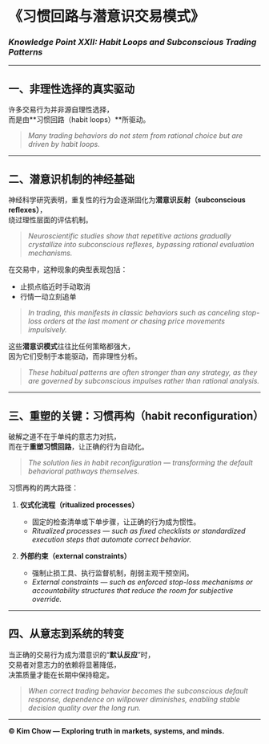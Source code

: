 # 《习惯回路与潜意识交易模式》  
### *Knowledge Point XXII: Habit Loops and Subconscious Trading Patterns*

---

## 一、非理性选择的真实驱动  
许多交易行为并非源自理性选择，  
而是由**习惯回路（habit loops）**所驱动。  

> *Many trading behaviors do not stem from rational choice but are driven by habit loops.*

---

## 二、潜意识机制的神经基础  
神经科学研究表明，重复性的行为会逐渐固化为**潜意识反射（subconscious reflexes）**，  
绕过理性层面的评估机制。  

> *Neuroscientific studies show that repetitive actions gradually crystallize into subconscious reflexes, bypassing rational evaluation mechanisms.*

在交易中，这种现象的典型表现包括：  
- 止损点临近时手动取消  
- 行情一动立刻追单  

> *In trading, this manifests in classic behaviors such as canceling stop-loss orders at the last moment or chasing price movements impulsively.*

这些**潜意识模式**往往比任何策略都强大，  
因为它们受制于本能驱动，而非理性分析。  

> *These habitual patterns are often stronger than any strategy, as they are governed by subconscious impulses rather than rational analysis.*

---

## 三、重塑的关键：习惯再构（habit reconfiguration）  
破解之道不在于单纯的意志力对抗，  
而在于**重塑习惯回路**，让正确的行为自动化。  

> *The solution lies in habit reconfiguration — transforming the default behavioral pathways themselves.*

习惯再构的两大路径：  

1. **仪式化流程（ritualized processes）**  
   - 固定的检查清单或下单步骤，让正确的行为成为惯性。  
   - *Ritualized processes — such as fixed checklists or standardized execution steps that automate correct behavior.*

2. **外部约束（external constraints）**  
   - 强制止损工具、执行监督机制，削弱主观干预空间。  
   - *External constraints — such as enforced stop-loss mechanisms or accountability structures that reduce the room for subjective override.*

---

## 四、从意志到系统的转变  
当正确的交易行为成为潜意识的“**默认反应**”时，  
交易者对意志力的依赖将显著降低，  
决策质量才能在长期中保持稳定。  

> *When correct trading behavior becomes the subconscious default response, dependence on willpower diminishes, enabling stable decision quality over the long run.*

---

**© Kim Chow — Exploring truth in markets, systems, and minds.**
